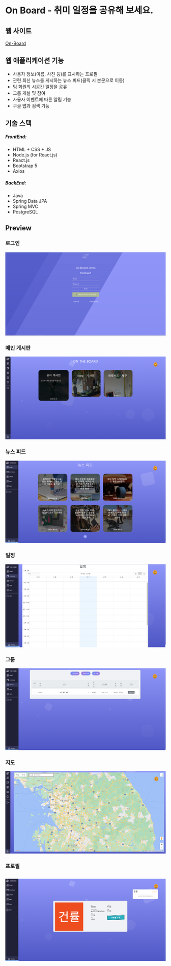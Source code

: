# On Board - 취미 일정을 공유해 보세요.

## 웹 사이트
[On-Board](https://gunryul.store/)

## 웹 애플리케이션 기능
- 사용자 정보(이름, 사진 등)를 표시하는 프로필
- 관련 최신 뉴스를 게시하는 뉴스 피드(클릭 시 본문으로 이동)
- 팀 회원의 시공간 일정을 공유
- 그룹 개설 및 참여
- 사용자 이벤트에 따른 알림 기능
- 구글 맵과 검색 기능
  
## 기술 스택
##### FrontEnd:
- HTML + CSS + JS
- Node.js (for React.js)
- React.js 
- Bootstrap 5
- Axios
##### BackEnd:
- Java
- Spring Data JPA
- Spring MVC
- PostgreSQL 

## Preview

### 로그인
![Main_Screen](images/로그인_페이지.png)
### 메인 게시판
![Main_Screen](images/홈_게시판.png)
### 뉴스 피드
![Main_Screen](images/뉴스_페이지.png)
### 일정
![History](images/일정_페이지.png)
### 그룹
![History_View](images/그룹_페이지.png)
### 지도
![Settings](images/지도_페이지.png)
### 프로필
![Select_Category](images/프로필_페이지_알림.png)
---
